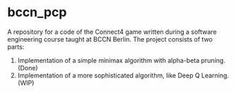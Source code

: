 # bccn_pcp

A repository for a code of the Connect4 game written during a software engineering course taught at BCCN Berlin.
The project consists of two parts:

1. Implementation of a simple minimax algorithm with alpha-beta pruning. (Done)
2. Implementation of a more sophisticated algorithm, like Deep Q Learning. (WIP)
